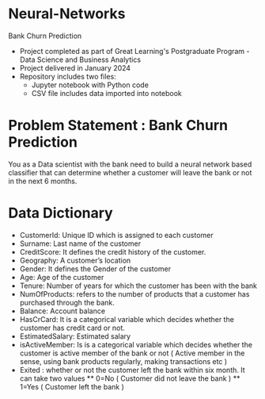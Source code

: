 # Neural-Networks
Bank Churn Prediction

* Project completed as part of Great Learning's Postgraduate Program - Data Science and Business Analytics
* Project delivered in January 2024
* Repository includes two files:
  * Jupyter notebook with Python code
  * CSV file includes data imported into notebook

# Problem Statement : Bank Churn Prediction
You as a Data scientist with the bank need to build a neural network based classifier that can determine whether a customer will leave the bank or not in the next 6 months.

# Data Dictionary
* CustomerId: Unique ID which is assigned to each customer
* Surname: Last name of the customer
* CreditScore: It defines the credit history of the customer.
* Geography: A customer’s location
* Gender: It defines the Gender of the customer   
* Age: Age of the customer
* Tenure: Number of years for which the customer has been with the bank
* NumOfProducts: refers to the number of products that a customer has purchased through the bank.
* Balance: Account balance
* HasCrCard: It is a categorical variable which decides whether the customer has credit card or not.
* EstimatedSalary: Estimated salary
* isActiveMember: Is is a categorical variable which decides whether the customer is active member of the bank or not ( Active member in the sense, using bank products regularly, making transactions etc )
* Exited : whether or not the customer left the bank within six month. It can take two values
** 0=No ( Customer did not leave the bank )
** 1=Yes ( Customer left the bank )

